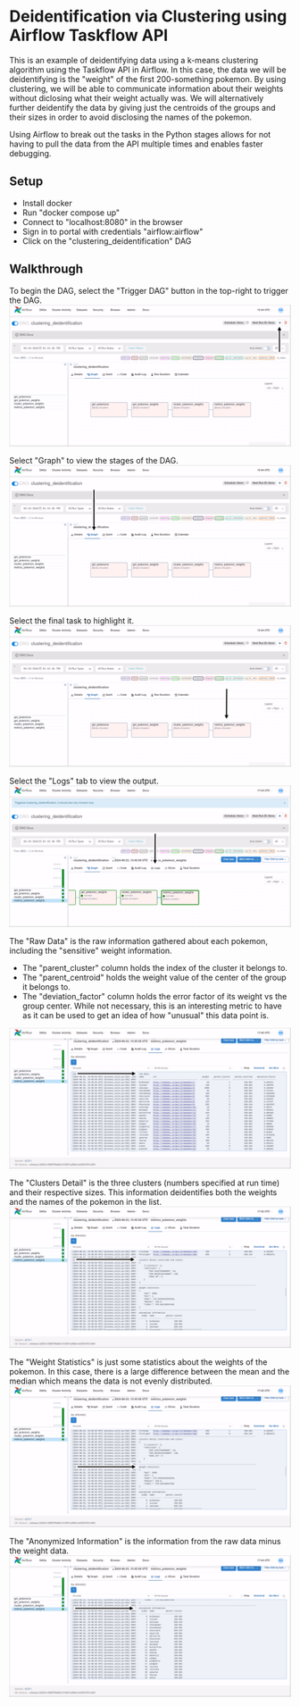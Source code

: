 # Deidentification via Clustering using Airflow Taskflow API
This is an example of deidentifying data using a k-means clustering algorithm using the Taskflow API in Airflow.
In this case, the data we will be deidentifying is the "weight" of the first 200-something pokemon. By using clustering, we will be able to communicate information about their weights without diclosing what their weight actually was. 
We will alternatively further deidentify the data by giving just the centroids of the groups and their sizes in order to avoid disclosing the names of the pokemon.

Using Airflow to break out the tasks in the Python stages allows for not having to pull the data from the API multiple times and enables faster debugging.

## Setup

 - Install docker
 - Run "docker compose up"
 - Connect to "localhost:8080" in the browser
 - Sign in to portal with credentials "airflow:airflow"
 - Click on the "clustering_deidentification" DAG

## Walkthrough

To begin the DAG, select the "Trigger DAG" button in the top-right to trigger the DAG.
![trigger dag](guide/deidentification/select_run_dag.png)

Select "Graph" to view the stages of the DAG.
![select graph](guide/deidentification/select_graph.png)

Select the final task to highlight it.
![select task](guide/deidentification/select_metrics_weights.png)

Select the "Logs" tab to view the output.
![select logs](guide/deidentification/select_weights_logs.png)

The "Raw Data" is the raw information gathered about each pokemon, including the "sensitive" weight information. 
 - The "parent_cluster" column holds the index of the cluster it belongs to. 
 - The "parent_centroid" holds the weight value of the center of the group it belongs to. 
 - The "deviation_factor" column holds the error factor of its weight vs the group center. While not necessary, this is an interesting metric to have as it can be used to get an idea of how "unusual" this data point is.

![select logs](guide/deidentification/raw_data_explanation.png)

The "Clusters Detail" is the three clusters (numbers specified at run time) and their respective sizes. This information deidentifies both the weights and the names of the pokemon in the list.
![select logs](guide/deidentification/clusters_detail_explanation.png)

The "Weight Statistics" is just some statistics about the weights of the pokemon. In this case, there is a large difference between the mean and the median which means the data is not evenly distributed. 
![select logs](guide/deidentification/weight_statistics_explanation.png)

The "Anonymized Information" is the information from the raw data minus the weight data.
![select logs](guide/deidentification/anonymized_information_explanation.png)